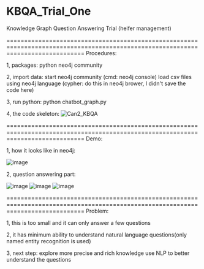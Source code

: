 # KBQA_Trial_One
Knowledge Graph Question Answering Trial (heifer management)

==================================================================================================================================
Procedures:

1, packages:
python 
neo4j community

2, import data:
start neo4j community (cmd: neo4j console)
load csv files using neo4j language (cypher: do this in neo4j brower, I didn't save the code here)

3, run python:
python chatbot_graph.py

4, the code skeleton:
![Can2_KBQA](https://user-images.githubusercontent.com/77312114/119589555-9d69c280-be05-11eb-9922-067ccce5c747.jpg)




==================================================================================================================================
Demo:

1, how it looks like in neo4j:

![image](https://user-images.githubusercontent.com/77312114/119590784-081bfd80-be08-11eb-9029-d7f164aac4c6.png)


2, question answering part:


![image](https://user-images.githubusercontent.com/77312114/119590979-5c26e200-be08-11eb-984f-7818448a09ce.png)
![image](https://user-images.githubusercontent.com/77312114/119590992-62b55980-be08-11eb-95f1-93c9e85c0bd0.png)
![image](https://user-images.githubusercontent.com/77312114/119591005-68ab3a80-be08-11eb-821a-42ecdd69813e.png)



==================================================================================================================================
Problem:

1, this is too small and it can only answer a few questions

2, it has minimum ability to understand natural language questions(only named entity recognition is used)

3, next step: explore more precise and rich knowledge
              use NLP to better understand the questions
